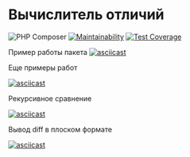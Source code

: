 # Вычислитель отличий

![PHP Composer](https://github.com/renakdup/php-project-lvl2/workflows/PHP%20Composer/badge.svg) [![Maintainability](https://api.codeclimate.com/v1/badges/dd4d37c848941f3b800f/maintainability)](https://codeclimate.com/github/renakdup/php-project-lvl2/maintainability) [![Test Coverage](https://api.codeclimate.com/v1/badges/dd4d37c848941f3b800f/test_coverage)](https://codeclimate.com/github/renakdup/php-project-lvl2/test_coverage)

Пример работы пакета
[![asciicast](https://asciinema.org/a/fNK2eS1Pc8DqtutHL2FgImd4x.svg)](https://asciinema.org/a/fNK2eS1Pc8DqtutHL2FgImd4x)

Еще примеры работ

[![asciicast](https://asciinema.org/a/fNK2eS1Pc8DqtutHL2FgImd4x.svg)](https://asciinema.org/a/fNK2eS1Pc8DqtutHL2FgImd4x)

Рекурсивное сравнение

[![asciicast](https://asciinema.org/a/Ze5DA8n8qFRSQOwkqoIazbNZK.svg)](https://asciinema.org/a/Ze5DA8n8qFRSQOwkqoIazbNZK)

Вывод diff в плоском формате

[![asciicast](https://asciinema.org/a/zWPTQheERIkojD689Mv4MxUtx.svg)](https://asciinema.org/a/zWPTQheERIkojD689Mv4MxUtx)


